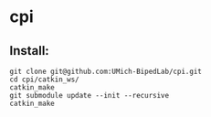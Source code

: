 # cpi

## Install:
```
git clone git@github.com:UMich-BipedLab/cpi.git
cd cpi/catkin_ws/
catkin_make
git submodule update --init --recursive
catkin_make
```
